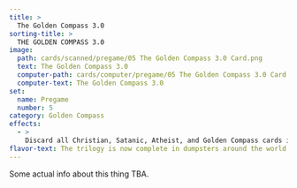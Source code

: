 ```yaml
---
title: >
  The Golden Compass 3.0
sorting-title: >
  THE GOLDEN COMPASS 3.0
image: 
  path: cards/scanned/pregame/05 The Golden Compass 3.0 Card.png
  text: The Golden Compass 3.0
  computer-path: cards/computer/pregame/05 The Golden Compass 3.0 Card.png
  computer-text: The Golden Compass 3.0
set:
  name: Pregame
  number: 5
category: Golden Compass
effects: 
  - >
    Discard all Christian, Satanic, Atheist, and Golden Compass cards in play or any player's hand.
flavor-text: The trilogy is now complete in dumpsters around the world.
---
```

Some actual info about this thing TBA.
